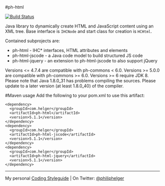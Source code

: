 #ph-html

[![Build Status](https://travis-ci.org/phax/ph-html.svg?branch=master)](https://travis-ci.org/phax/ph-html)
﻿

Java library to dynamically create HTML and JavaScript content using an XML tree. Base interface is `IHCNode` and start class for creation is `HCHtml`.

Contained subprojects are:
  * ph-html - IHC* interfaces, HTML attributes and elements
  * ph-html-jscode - a Java code model to build structured JS code
  * ph-html-jquery - an extension to ph-html-jscode to also support jQuery 

Versions <= 4.7.4 are compatible with ph-commons < 6.0.
Versions >= 5.0.0 are compatible with ph-commons >= 6.0.
Versions >= 6 require JDK 8. Please note that Java 1.8.0\_31 has problems compiling the sources. Please update to a later version (at least 1.8.0_40) of the compiler. 

#Maven usage
Add the following to your pom.xml to use this artifact:
```
<dependency>
  <groupId>com.helger</groupId>
  <artifactId>ph-html</artifactId>
  <version>5.1.1</version>
</dependency>
<dependency>
  <groupId>com.helger</groupId>
  <artifactId>ph-html-jscode</artifactId>
  <version>5.1.1</version>
</dependency>
<dependency>
  <groupId>com.helger</groupId>
  <artifactId>ph-html-jquery</artifactId>
  <version>5.1.1</version>
</dependency>
```

---

My personal [Coding Styleguide](https://github.com/phax/meta/blob/master/CodeingStyleguide.md) |
On Twitter: <a href="https://twitter.com/philiphelger">@philiphelger</a>
